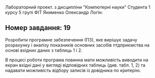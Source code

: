 Лабораторний проект.
з дисципліни "Компютерні науки"
Студента 1 курсу 5 групі ФІТ
Якименко Олександр
Логін: 

Номер завдання: 19
---
Розробити програмне забезпечення (ПЗ), яке вирішує задачу розрахунку і аналізу показників основних
засобів птдприємства на основі вхідних даних з таблиць 1 і 2.

В процесі роботи програма повинна мати можливість виводити на екран вхідні дані у вигляді
відповідних таблиць (див. табл. 1, 2) та надавати можливість відбору записів із довідника по
критерію.
